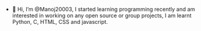 - 👋 Hi, I’m @Manoj20003, I started learning programming recently and am interested in working on any open source or group projects, I am learnt Python, C, HTML, CSS and javascript. 



<!---
Manoj20003/Manoj20003 is a ✨ special ✨ repository because its `README.md` (this file) appears on your GitHub profile.
You can click the Preview link to take a look at your changes.
--->
